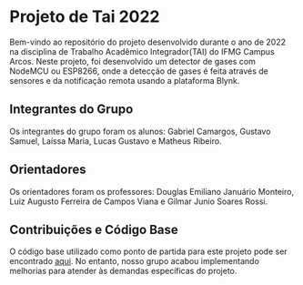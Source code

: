 # Projeto de Tai 2022

Bem-vindo ao repositório do projeto desenvolvido durante o ano de 2022 na disciplina de Trabalho Acadêmico Integrador(TAI) do IFMG Campus Arcos. Neste projeto, foi desenvolvido um detector de gases com NodeMCU ou ESP8266, onde a detecção de gases é feita através de sensores e da notificação remota usando a plataforma Blynk. 

## Integrantes do Grupo

Os integrantes do grupo foram os alunos: Gabriel Camargos, Gustavo Samuel, Laíssa Maria, Lucas Gustavo e Matheus Ribeiro.

## Orientadores
Os orientadores foram os professores: Douglas Emiliano Januário Monteiro, Luiz Augusto Ferreira de Campos Viana e Gilmar Junio Soares Rossi.

## Contribuições e Código Base

O código base utilizado como ponto de partida para este projeto pode ser encontrado [aqui](https://iotcircuithub.com/mq2-gas-sensor-rain-detection-blynk-notification/). No entanto, nosso grupo acabou implementando melhorias para atender às demandas específicas do projeto.


